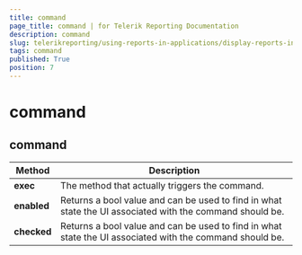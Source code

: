 ```yaml
---
title: command
page_title: command | for Telerik Reporting Documentation
description: command
slug: telerikreporting/using-reports-in-applications/display-reports-in-applications/web-application/html5-report-viewer/api-reference/command
tags: command
published: True
position: 7
---
```


# command



## command

| Method | Description |
| ------ | ------ |
| __exec__ |The method that actually triggers the command.|
| __enabled__ |Returns a bool value and can be used to find in what state the UI associated with the command should be.|
| __checked__ |Returns a bool value and can be used to find in what state the UI associated with the command should be.|


